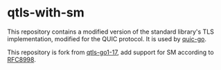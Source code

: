 # qtls-with-sm

This repository contains a modified version of the standard library's TLS implementation, modified for the QUIC
protocol. It is used by [quic-go](https://github.com/xiaotianfork/quic-go).

This repository is fork from [qtls-go1-17](https://github.com/marten-seemann/qtls-go1-15), add support for SM according to [RFC8998](https://www.rfc-editor.org/info/rfc8998).
